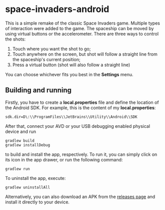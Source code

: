 # space-invaders-android

This is a simple remake of the classic Space Invaders game. Multiple types of interaction were added to the game. The spaceship can be moved by using virtual buttons or the accelerometer. There are three ways to control the shots:

1. Touch where you want the shot to go;
2. Touch anywhere on the screen, but shot will follow a straight line from the spaceship's current position;
3. Press a virtual button (shot will also follow a straight line)

You can choose whichever fits you best in the **Settings** menu.

## Building and running

Firstly, you have to create a **local.properties** file and define the location of the Android SDK. For example, this is the content of my **local.properties**:
```properties
sdk.dir=D\:\\ProgramFiles\\JetBrains\\Utility\\Android\\SDK
```

After that, connect your AVD or your USB debugging enabled physical device and run
```
gradlew build
gradlew installDebug
```
to build and install the app, respectively. To run it, you can simply click on its icon in the app drawer, or run the following command:
```
gradlew run
```

To uninstall the app, execute:
```
gradlew uninstallAll
```

Alternatively, you can also download an APK from the [releases page](https://github.com/ofzorzo/space-invaders-android/releases) and install it directly to your device.
